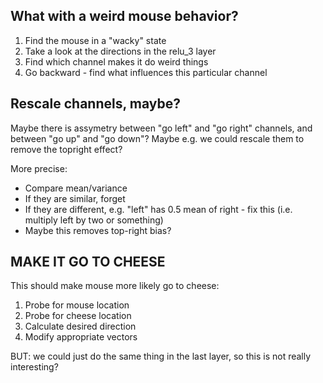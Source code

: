 ## What with a weird mouse behavior?

1. Find the mouse in a "wacky" state
2. Take a look at the directions in the relu\_3 layer
3. Find which channel makes it do weird things
4. Go backward - find what influences this particular channel

## Rescale channels, maybe?

Maybe there is assymetry between "go left" and "go right" channels, and between "go up" and "go down"?
Maybe e.g. we could rescale them to remove the topright effect?

More precise:
* Compare mean/variance
* If they are similar, forget
* If they are different, e.g. "left" has 0.5 mean of right - fix this (i.e. multiply left by two or something)
* Maybe this removes top-right bias? 

## MAKE IT GO TO CHEESE

This should make mouse more likely go to cheese:
1. Probe for mouse location
2. Probe for cheese location
3. Calculate desired direction
4. Modify appropriate vectors

BUT: we could just do the same thing in the last layer, so this is not really interesting?
